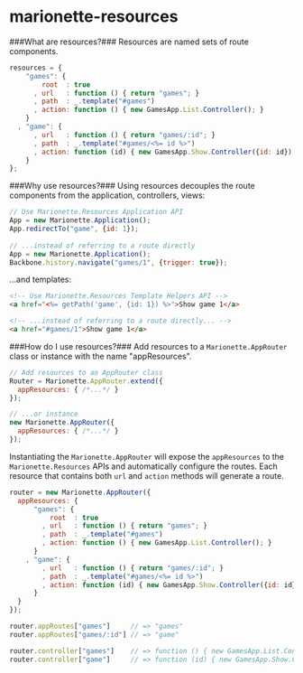 marionette-resources
====================

###What are resources?###
Resources are named sets of route components.

```js
resources = {
    "games": {
        root  : true
      , url   : function () { return "games"; }
      , path  : _.template("#games")
      , action: function () { new GamesApp.List.Controller(); }
    }
  , "game": {
      , url   : function () { return "games/:id"; }
      , path  : _.template("#games/<%= id %>")
      , action: function (id) { new GamesApp.Show.Controller({id: id}); }
    }
};
```

###Why use resources?###
Using resources decouples the route components from the application, controllers, views:

```js
// Use Marionette.Resources Application API
App = new Marionette.Application();
App.redirectTo("game", {id: 1});
    
// ...instead of referring to a route directly
App = new Marionette.Application();
Backbone.history.navigate("games/1", {trigger: true});
```
...and templates:

```html
<!-- Use Marionette.Resources Template Helpers API -->
<a href="<%= getPath('game', {id: 1}) %>">Show game 1</a>

<!-- ...instead of referring to a route directly... -->
<a href="#games/1">Show game 1</a>
```

###How do I use resources?###
Add resources to a `Marionette.AppRouter` class or instance with the name "appResources".

```js
// Add resources to an AppRouter class
Router = Marionette.AppRouter.extend({
  appResources: { /*...*/ }
});

// ...or instance
new Marionette.AppRouter({
  appResources: { /*...*/ }
});

```

Instantiating the `Marionette.AppRouter` will expose the `appResources` to the `Marionette.Resources` APIs and automatically configure the routes. Each resource that contains both `url` and `action` methods will generate a route.

```js
router = new Marionette.AppRouter({
  appResources: {
      "games": {
          root  : true
        , url   : function () { return "games"; }
        , path  : _.template("#games")
        , action: function () { new GamesApp.List.Controller(); }
      }
    , "game": {
        , url   : function () { return "games/:id"; }
        , path  : _.template("#games/<%= id %>")
        , action: function (id) { new GamesApp.Show.Controller({id: id}); }
      }
  }
});

router.appRoutes["games"]     // => "games"
router.appRoutes["games/:id"] // => "game"

router.controller["games"]    // => function () { new GamesApp.List.Controller(); }
router.controller["game"]     // => function (id) { new GamesApp.Show.Controller({id: id}); }
```
